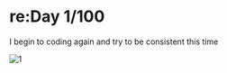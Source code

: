 # re:Day 1/100
 I begin to coding again and try to be consistent this time

![1](https://user-images.githubusercontent.com/53933051/216780442-776d2e75-375d-4bd9-90ec-e644d3aae4be.png)
